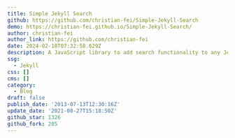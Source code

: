 ```yaml
---
title: Simple Jekyll Search
github: https://github.com/christian-fei/Simple-Jekyll-Search
demo: https://christian-fei.github.io/Simple-Jekyll-Search/
author: christian-fei
author_link: https://github.com/christian-fei
date: 2024-02-18T07:32:58.629Z
description: A JavaScript library to add search functionality to any Jekyll blog.
ssg:
  - Jekyll
css: []
cms: []
category:
  - Blog
draft: false
publish_date: '2013-07-13T12:30:16Z'
update_date: '2021-08-27T15:18:50Z'
github_star: 1326
github_fork: 205
---
```

